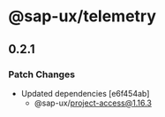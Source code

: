 # @sap-ux/telemetry

## 0.2.1

### Patch Changes

-   Updated dependencies [e6f454ab]
    -   @sap-ux/project-access@1.16.3
